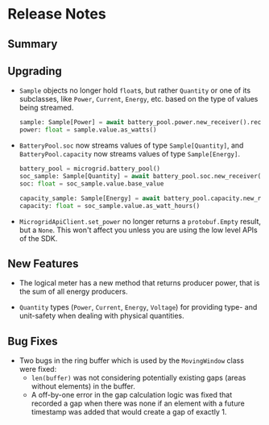 # Release Notes

## Summary

<!-- Here goes a general summary of what this release is about -->

## Upgrading

- `Sample` objects no longer hold `float`s, but rather `Quantity` or one of its subclasses, like `Power`, `Current`, `Energy`, etc. based on the type of values being streamed.

  ```python
  sample: Sample[Power] = await battery_pool.power.new_receiver().receive()
  power: float = sample.value.as_watts()
  ```

- `BatteryPool.soc` now streams values of type `Sample[Quantity]`, and `BatteryPool.capacity` now streams values of type `Sample[Energy]`.

  ```python
  battery_pool = microgrid.battery_pool()
  soc_sample: Sample[Quantity] = await battery_pool.soc.new_receiver().receive()
  soc: float = soc_sample.value.base_value

  capacity_sample: Sample[Energy] = await battery_pool.capacity.new_receiver().receive()
  capacity: float = soc_sample.value.as_watt_hours()
  ```

- `MicrogridApiClient.set_power` no longer returns a `protobuf.Empty` result, but a `None`.  This won't affect you unless you are using the low level APIs of the SDK.

<!-- Here goes notes on how to upgrade from previous versions, including deprecations and what they should be replaced with -->

## New Features

- The logical meter has a new method that returns producer power, that is the sum of all energy producers.

- `Quantity` types (`Power`, `Current`, `Energy`, `Voltage`) for providing type- and unit-safety when dealing with physical quantities.

<!-- Here goes the main new features and examples or instructions on how to use them -->

## Bug Fixes

- Two bugs in the ring buffer which is used by the `MovingWindow` class were fixed:
  - `len(buffer)` was not considering potentially existing gaps (areas without elements) in the buffer.
  - A off-by-one error in the gap calculation logic was fixed that recorded a
    gap when there was none if an element with a future timestamp was added that
    would create a gap of exactly 1.
